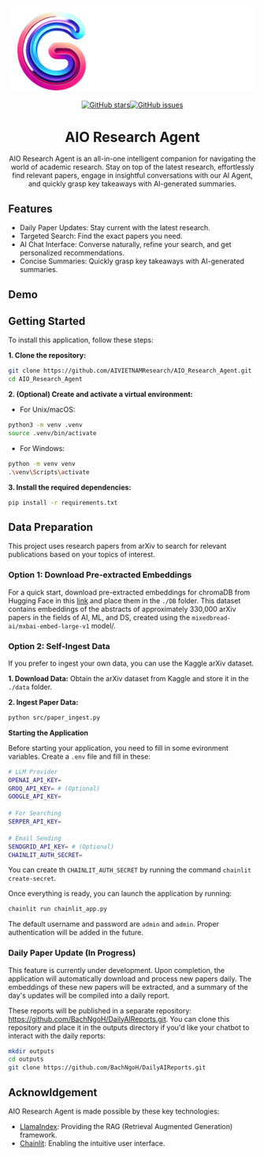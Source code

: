 <div align="center">
<img src="./figures/logo_dark.png" alt="pipeline" width=500/>
</div>

<!--
### Training the citation annotate model

```bash
sh train_citation.sh

``` -->

<div align="center">

[![GitHub stars](https://img.shields.io/github/stars/AIVIETNAMResearch/AIO_Research_Agent)](https://github.com/AIVIETNAMResearch/AIO_Research_Agent/stargazers)[![GitHub issues](https://img.shields.io/github/issues/AIVIETNAMResearch/AIO_Research_Agent)](https://github.com/AIVIETNAMResearch/AIO_Research_Agent/issues)

# AIO Research Agent

AIO Research Agent is an all-in-one intelligent companion for navigating the world of academic research. Stay on top of the latest research, effortlessly find relevant papers, engage in insightful conversations with our AI Agent, and quickly grasp key takeaways with AI-generated summaries.

</div>

## Features

- Daily Paper Updates: Stay current with the latest research.
- Targeted Search: Find the exact papers you need.
- AI Chat Interface: Converse naturally, refine your search, and get personalized recommendations.
- Concise Summaries: Quickly grasp key takeaways with AI-generated summaries.

## Demo

## Getting Started

To install this application, follow these steps:

**1. Clone the repository:**

```bash
git clone https://github.com/AIVIETNAMResearch/AIO_Research_Agent.git
cd AIO_Research_Agent
```

**2. (Optional) Create and activate a virtual environment:**

- For Unix/macOS:

```bash
python3 -m venv .venv
source .venv/bin/activate
```

- For Windows:

```bash
python -m venv venv
.\venv\Scripts\activate
```

**3. Install the required dependencies:**

```bash
pip install -r requirements.txt
```

## Data Preparation

This project uses research papers from arXiv to search for relevant publications based on your topics of interest.

### Option 1: Download Pre-extracted Embeddings

For a quick start, download pre-extracted embeddings for chromaDB from Hugging Face in this [link](https://huggingface.co/datasets/BachNgoH/ArxivDB_base/tree/main) and place them in the `./DB` folder. This dataset contains embeddings of the abstracts of approximately 330,000 arXiv papers in the fields of AI, ML, and DS, created using the `mixedbread-ai/mxbai-embed-large-v1` model/.

### Option 2: Self-Ingest Data

If you prefer to ingest your own data, you can use the Kaggle arXiv dataset.

**1. Download Data:** Obtain the arXiv dataset from Kaggle and store it in the `./data` folder.

**2. Ingest Paper Data:**

```bash
python src/paper_ingest.py
```

**Starting the Application**

Before starting your application, you need to fill in some evironment variables. Create a `.env` file and fill in these:

```bash
# LLM Provider
OPENAI_API_KEY=
GROQ_API_KEY= # (Optional)
GOOGLE_API_KEY=

# For Searching
SERPER_API_KEY=

# Email Sending
SENDGRID_API_KEY= # (Optional)
CHAINLIT_AUTH_SECRET=

```

You can create th `CHAINLIT_AUTH_SECRET` by running the command `chainlit create-secret`.

Once everything is ready, you can launch the application by running:

```bash
chainlit run chainlit_app.py
```

The default username and password are `admin` and `admin`. Proper authentication will be added in the future.

### Daily Paper Update (In Progress)

This feature is currently under development. Upon completion, the application will automatically download and process new papers daily. The embeddings of these new papers will be extracted, and a summary of the day's updates will be compiled into a daily report.

These reports will be published in a separate repository: https://github.com/BachNgoH/DailyAIReports.git. You can clone this repository and place it in the outputs directory if you'd like your chatbot to interact with the daily reports:

```bash
mkdir outputs
cd outputs
git clone https://github.com/BachNgoH/DailyAIReports.git
```

## Acknowldgement

AIO Research Agent is made possible by these key technologies:

- [LlamaIndex](https://www.llamaindex.ai/): Providing the RAG (Retrieval Augmented Generation) framework.
- [Chainlit](https://docs.chainlit.io/get-started/overview): Enabling the intuitive user interface.
